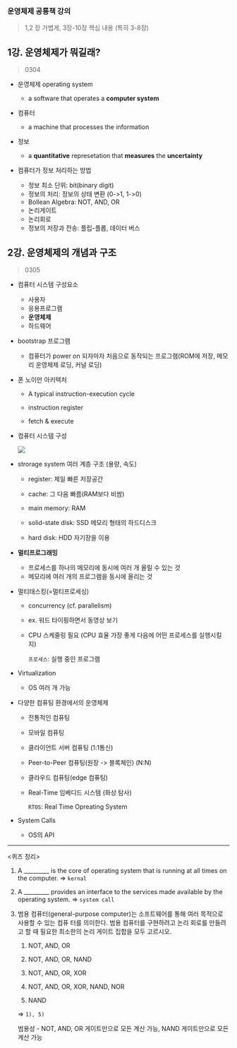 ### 운영체제 공룡책 강의

> 1,2 장 가볍게, 3장-10장 핵심 내용 (특히 3-8장)

## 1강. 운영체제가 뭐길래? 

> 0304

- 운영체제 operating system 
  - a software that operates a **computer system**

- 컴퓨터
  - a machine that processes the information
- 정보
  - a **quantitative** represetation that **measures** the **uncertainty**
- 컴퓨터가 정보 처리하는 방법
  - 정보 최소 단위: bit(binary digit)
  - 정보의 처리: 정보의 상태 변환 (0->1, 1->0)
  - Bollean Algebra: NOT, AND, OR
  - 논리게이트
  - 논리회로
  - 정보의 저장과 전송: 플립-플롭, 데이터 버스



## 2강. 운영체제의 개념과 구조

> 0305

- 컴퓨터 시스템 구성요소
  - 사용자
  - 응용프로그램
  - **운영체제**
  - 하드웨어

- bootstrap 프로그램

  - 컴퓨터가 power on 되자마자 처음으로 동작되는 프로그램(ROM에 저장, 메모리 운영체제 로딩, 커널 로딩)

- 폰 노이만 아키텍처

  - A typical instruction-execution cycle

  - instruction register

  - fetch & execute

- 컴퓨터 시스템 구성

  ![](C:\Users\김지은\Desktop\CS-Study\images\2.PNG)

- strorage system 여러 계층 구조 (용량, 속도)

  - register: 제일 빠른 저장공간
  - cache: 그 다음 빠름(RAM보다 비쌈)
  - main memory:  RAM
  - solid-state disk: SSD 메모리 형태의 하드디스크

  - hard disk: HDD 자기장을 이용

- **멀티프로그래밍**
  - 프로세스를 하나의 메모리에 동시에 여러 개 올릴 수 있는 것
  - 메모리에 여러 개의 프로그램을 동시에 올리는 것

- 멀티태스킹(=멀티프로세싱)

  -  concurrency (cf. parallelism)

  - ex. 워드 타이핑하면서 동영상 보기

  - CPU 스케줄링 필요 (CPU 효율 가장 좋게 다음에 어떤 프로세스를 실행시킬지)

    `프로세스`: 실행 중인 프로그램

- Virtualization

  - OS 여러 개 가능

- 다양한 컴퓨팅 환경에서의 운영체제

  - 전통적인 컴퓨팅
  - 모바일 컴퓨팅
  - 클라이언트 서버 컴퓨팅 (1:1통신)
  - Peer-to-Peer 컴퓨팅(원장 -> 블록체인) (N:N)
  - 클라우드 컴퓨팅(edge 컴퓨팅)

  - Real-Time 임베디드 시스템 (화상 탐사)

    `RTOS`: Real Time Opreating System

- System Calls

  - OS의 API 

---

<퀴즈 정리>

1.  A _________ is the core of operating system that is running at all times on the computer. => `kernal`

2. A _________ provides an interface to the services made available by the operating system. => `system call`

3. 범용 컴퓨터(general-purpose computer)는 소프트웨어를 통해 여러 목적으로 사용할 수 있는 컴퓨 터를 의미한다. 범용 컴퓨터를 구현하려고 논리 회로를 만들려고 할 때 필요한 최소한의 논리 게이트 집합을 모두 고르시오.

   1) NOT, AND, OR  

   2) NOT, AND, OR, NAND 

   3) NOT, AND, OR, XOR 

   4) NOT, AND, OR, XOR, NAND, NOR 

   5) NAND

   => `1), 5)`

   범용성 - NOT, AND, OR 게이트만으로 모든 계산 가능, NAND 게이트만으로 모든 계산 가능

   